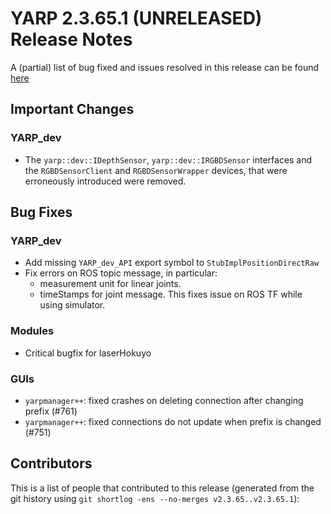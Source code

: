 YARP 2.3.65.1 (UNRELEASED) Release Notes
========================================


A (partial) list of bug fixed and issues resolved in this release can be found
[here](https://github.com/robotology/yarp/issues?q=label%3A%22Fixed+in%3A+YARP+2.3.65.1%22)


Important Changes
-----------------

### YARP_dev

* The `yarp::dev::IDepthSensor`, `yarp::dev::IRGBDSensor` interfaces and the
  `RGBDSensorClient` and `RGBDSensorWrapper` devices, that were erroneously
  introduced were removed.

Bug Fixes
---------

### YARP_dev

* Add missing `YARP_dev_API` export symbol to `StubImplPositionDirectRaw`
* Fix errors on ROS topic message, in particular:
  * measurement unit for linear joints.
  * timeStamps for joint message. This fixes issue on ROS TF while using 
    simulator.

### Modules

* Critical bugfix for laserHokuyo

### GUIs

* `yarpmanager++`: fixed crashes on deleting connection after changing prefix (#761)
* `yarpmanager++`: fixed connections do not update when prefix is changed (#751)



Contributors
------------

This is a list of people that contributed to this release (generated from the
git history using `git shortlog -ens --no-merges v2.3.65..v2.3.65.1`):

```
```
